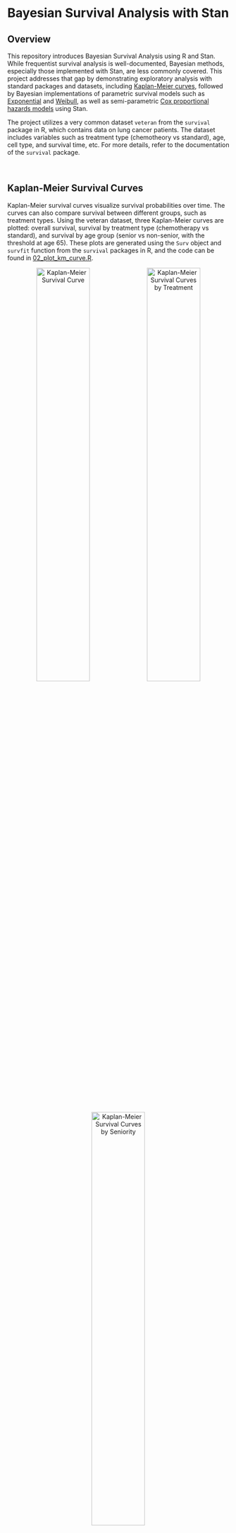 # Bayesian Survival Analysis with Stan

## Overview
This repository introduces Bayesian Survival Analysis using R and Stan. While frequentist survival analysis is well-documented, Bayesian methods, especially those implemented with Stan, are less commonly covered. This project addresses that gap by demonstrating exploratory analysis with standard packages and datasets, including [Kaplan-Meier curves](#kaplan-meier-survival-curves), followed by Bayesian implementations of parametric survival models such as [Exponential](#exponential-model) and [Weibull](#weibull-model), as well as semi-parametric [Cox proportional hazards models](#cox-proportional-hazard-model) using Stan.

The project utilizes a very common dataset `veteran` from the `survival` package in R, which contains data on lung cancer patients. The dataset includes variables such as treatment type (chemotheory vs standard), age, cell type, and survival time, etc. For more details, refer to the documentation of the `survival` package.




<br>

## Kaplan-Meier Survival Curves
Kaplan-Meier survival curves visualize survival probabilities over time. The curves can also compare survival between different groups, such as treatment types. Using the veteran dataset, three Kaplan-Meier curves are plotted: overall survival, survival by treatment type (chemotherapy vs standard), and survival by age group (senior vs non-senior, with the threshold at age 65). These plots are generated using the `Surv` object and `survfit` function from the `survival` packages in R, and the code can be found in [02_plot_km_curve.R](code/02_plot_km_curve.R).

<p align="center">
    <img src="./figures/km_curve_all.png" alt="Kaplan-Meier Survival Curve" width="49%">
    <img src="./figures/km_curve_treatment.png" alt="Kaplan-Meier Survival Curves by Treatment" width="49%">
    <img src="./figures/km_curve_seniority.png" alt="Kaplan-Meier Survival Curves by Seniority" width="49%">
</p>




<br>

## Exponential Model

### The Model
Exponential survival models are the most basic parametric survival models that assume a constant hazard rate over time. The survival function and the hazard function are defined, respectively, as $S(t) = exp(-\lambda t)$ and $h(t) = \lambda$, where $\lambda$ is the rate parameter.

In [e01_fit_exponential.stan](code/e01_fit_exponential.stan), the observed survival time is modeled using an exponential distribution,

$$t_{obs} \sim Exponential(\lambda),$$

with prior

$$ \lambda \sim LogNormal(0, 1). $$

<br>

The Stan user guide provides tips on how to code the likelihood function for an exponential model. However, it uses a common censoring time for all cencored individuals, which is usually not the case. A modified version is followed and can be found in my Stan code [e01_fit_exponential.stan](code/e01_fit_exponential.stan).

Instead of a single cencoring time, $t_{cen}$, we need different cencoring times for different individuals, denoted as $t_{cen, \space j}$, $j = 1, 2, ..., N_{cen}$. For the observed event times, we keep the same notation, $t_{obs, \space i}$, $i = 1, 2, ..., N_{obs}$. The likelihood is then specified as 

$$ \space p(\space t_{obs}, t_{cen}, N_{obs}, N_{cen} \mid \lambda) = \prod_{i=1}^{N_{obs}} exp(t_{obs, \space i} \mid \lambda) \space \prod_{j=1}^{N_{cen}} (1 - F_{T}(t_{cen, \space j} \mid \lambda)) ,$$

where $F_{T}(t_{cen} \mid \lambda)$ is the cumulative distribution function (CDF) of the exponential distribution evaluated at the censored times.

Taking logarithm of the likelihood, we have:

$$ \space log \space p(\space t_{obs, \space i}, t_{cen, \space j}, N_{obs}, N_{cen} \mid \lambda) = \sum_{i=1}^{N_{obs}} log \space [\space exp(t_{obs, \space i} \mid \lambda) \space] + \sum_{j=1}^{N_{cen}} log \space [ \space 1 - F_{T}(t_{cen, \space j} \mid \lambda) \space]. $$

which belongs to the model block in the Stan script.



<br>

### The Estimates
The model produces a posterior sample for the $\lambda$ parameter, with a mean $0.008$ and a $95\%$ credible interval between $0.007$ and $0.009$.

<p align="center">
    <img src="./figures/estimate_table_exponential.png" alt="Estimate Table Exponential" width="45%">
</p>

<p align="center">
    <img src="./figures/estimate_barplot_exponential.png" alt="Estimate Barplot Exponential" width="45%">
</p>

Using this sample of the $\lambda$ parameter, we can also plot the posterior distribution of event time and a posterior survival curve:

<p align="center">
    <img src="./figures/posterior_event_time_exponential.png" alt="Posterior Event Time Exponential" width="49%">
    <img src="./figures/posterior_survival_exponential.png" alt="Posterior Survival Curve Exponential" width="49%">
</p>



<br>

### Exponential Model with Covariates
From the [Kaplan-Meier Survival Curves](#kaplan-meier-survival-curves) section, we can tell that senior and non-senior patients have distinct survival probabilities. Here we estimate the respective survival curve for each of the age group by linking the covariate *senior* (see the beginning part of the R code [02_plot_km_curve.R](02_plot_km_curve.R)) to the rate parameter:

$$ \lambda = exp( \mu  + X \cdot \beta ),$$

where $\mu$ and $\beta$ have priors

$$\mu \sim Normal(0, \space 2),$$
$$\beta \sim Normal(0, \space 2).$$

<br>
This applies to both the observed and cencored covariate. Thus,

$$t_{obs} \sim Exponential(\space exp( \mu  + X_{obs} \cdot \beta ) \space),$$

and the cumulative distribution function in the likelihood

$$F_{T} = (\space t_{cen} \mid exp( \mu  + X_{cen} \cdot \beta ) \space).$$

This part of modeling is implemented in [e05_fit_exponential_covariates.stan](./code/e05_fit_exponential_covariates.stan).

<br>

### The Estimates of Age Effect
The estimates of the parameter $\mu$ and $\beta$ are shown in the below table and bar plot.

<p align="center">
    <img src="./figures/estimate_table_exponential_covariates.png" alt="Estimate Table Exponential" width="45%">
</p>

<p align="center">
    <img src="./figures/estimate_barplot_exponential_covariates.png" alt="Estimate Table Exponential" width="45%">
</p>

From these estimates, we can obtain the posterior distributions of event time and posterior survival curves for both the non-senior and senior age group accordingly:

<p align="center">
    <img src="./figures/posterior_event_time_exponential_by_seniority.png" alt="Estimate Table Exponential" width="49%">
    <img src="./figures/posterior_survival_exponential_by_seniority.png" alt="Estimate Table Exponential" width="49%">
</p>




<br>

## Weibull Model

### The Model
The Weibull model is in fact a more general form of the exponential model. It has a hazard function $h(t) = \lambda \alpha t^{\alpha - 1}$ and a survival function $S(t) = exp(-\lambda t^{\alpha})$, in which the shape parameter $\alpha$ can take any positive value, capturing a varying hazard (increasing, decreasing, or being constant) over time. When $\alpha = 1$, the hazard and survival functions reduce to their exponential counterpart introduced in the [Exponential Model](#exponential-model) section.

Due to this flexibility, in our `veteran` case, the Weibull model fits the data better than the basic exponential model as you will see. The survival time is modeled as

$$t_{obs} \sim Weibull(\alpha, \sigma),$$

in which the Weibull distribution takes the form

$$ \frac{\alpha}{\sigma} (\frac{t}{\sigma})^{\alpha - 1} exp [-(\frac{t}{\sigma})^{\alpha}]. $$

Note this looks somewhat different from the product of the hazard and survival functions laid out before, but it is just the same thing in disguise. We follow this later form because it is what is actually implemented in both R and Stan functions, making us easier to make sense of the choice of the parameters.

Again, the likelihood part needs some cares as we have different cencoring times for different individuals. By the same notations in [Exponential Model](#the-model), the likelihood function is

$$ \space p(\space t_{obs}, t_{cen}, N_{obs}, N_{cen} \mid \alpha, \sigma) = \prod_{i=1}^{N_{obs}} exp(t_{obs, \space i} \mid \alpha, \sigma) \space \prod_{j=1}^{N_{cen}} (1 - F_{T}(t_{cen, \space j} \mid \alpha, \sigma)) ,$$

with the logarithm

$$ \space log \space p(\space t_{obs, \space i}, t_{cen, \space j}, N_{obs}, N_{cen} \mid \alpha, \sigma) = \sum_{i=1}^{N_{obs}} log \space [\space exp(t_{obs, \space i} \mid \alpha, \sigma) \space] + \sum_{j=1}^{N_{cen}} log \space [ \space 1 - F_{T}(t_{cen, \space j} \mid \alpha, \sigma) \space]. $$

This looks scary but it is rather straightforward when calling written functions in R and Stan, as in [w02_fit_weibull.stan](code/w02_fit_weibull.stan) and [w03_analyze_weibull.R](code/w03_analyze_weibull.R).



<br>

### The Estimates
Using priors $\alpha \sim LogNormal(0, 1)$ and $\sigma \sim LogNormal(0, 10)$, the Weibull model produces the estimates

<p align="center">
    <img src="./figures/estimate_table_weibull.png" alt="Estimate Table Weibull" width="45%">
</p>

<p align="center">
    <img src="./figures/estimate_barplot_weibull.png" alt="Estimate Table Weibull" width="45%">
</p>

<br>

The posterior distribution of event time and the posterior survival curve can then be graphed according to the above samples of $\alpha$ and $\sigma$

<p align="center">
    <img src="./figures/posterior_event_time_weibull.png" alt="Posterior Event Time Weibull" width="49%">
    <img src="./figures/posterior_survival_weibull.png" alt="Posterior Survival Curve Weibull" width="49%">
</p>

With the flexibility brought by the $\alpha$ parameter, the posterior survival curve by Weibull model fits the observed survival curve better than by the [exponential model](#the-estimates).



<br>

### Weibull Model with Covariates
As in the [Exponential Model with Covariates](#exponential-model-with-covariates) section, we can estimate a survival curve for each of the age group similarly. This can be done by linking the covariate to the scale parameter $\sigma$ (and actually the shape parameter $\alpha$ as well) in the Weibull distribution function:

$$
\sigma = exp( - \frac{\mu  + X \cdot \beta}{\alpha} ),$$

where $\mu$ and $\beta$ have priors

$$\mu \sim Normal(-4, \space 2),$$
$$\beta \sim Normal(0, \space 2).$$

Again, this applies to both the observed and cencored covariate, hence

$$t_{obs} \sim Weibull(\alpha, \space exp( \mu  + X_{obs} \cdot \beta ) \space)$$

and

$$F_{T} = (\space t_{cen} \mid \alpha, \space exp( \mu  + X_{cen} \cdot \beta ) \space),$$

where $F_{T}$ stands for the cumulative distribution function. See script [w05_fit_weibull_covariates.stan](./code/w05_fit_weibull_covariates.stan) for the implementation.




<br>

### The Estimated Age Effect

The estimates of the parameter $\alpha$, $\mu$, and $\beta$ are shown below

<p align="center">
    <img src="./figures/estimate_table_weibull_covariates.png" alt="Estimate Table Weibull" width="45%">
</p>

<p align="center">
    <img src="./figures/estimate_barplot_weibull_covariates.png" alt="Estimate Table Weibull" width="45%">
</p>

<br>

, and the corresponding posterior event time distributions and survival curves for both group can be plotted:

<p align="center">
    <img src="./figures/posterior_event_time_weibull_by_seniority.png" alt="Posterior Event Time Weibull" width="49%">
    <img src="./figures/posterior_survival_weibull_by_seniority.png" alt="Posterior Survival Curve Weibull" width="49%">
</p>

Looking at the survival curves for both the senior and non-senior group, the Weibull model again does a better job than the exponential model in capturing the survival across the whole time span.




<br>

## Cox Proportional Hazard Model

### The Model with Covariates
The Cox proportional hazards model is a widely used semi-parametric approach in survival analysis. Unlike parametric models such as the exponential and Weibull, its popularity stems from not requiring any specific assumption about the baseline hazard function, making it more flexible and broadly applicable in practice.

The hazard function for an individual with covariates $X$ is modeled as $h(t \mid X, \space \beta) = h_{0}(t) \space exp(X \cdot \beta)$, where $h_{0}(t)$ is the baseline hazard function and $\beta$ is the vector of coefficients for the covariates $X$. The hazard ratio between any two individuals is assumed to be constant over time, hence the term "proportional hazards".

For estimation, the Cox model uses the partial likelihood, which depends on the order of observed event times rather than their exact values. Censored times contribute to the risk set (the denominator of the partial likelihood) but not directly to the likelihood (the numerator). Suppose all event times (observed and censored) are sorted in ascending order, $t_{1} < t_{2} < \ldots < t_{N}$, where $N$ is the total number of individuals from either the observed set $S_{obs}$ or the censored set $S_{cen}$.

The partial likelihood considers only the observed event times, and is formally expressed as

$$
p(\space \text{each} \space j \space \text{fails at} \space t_{j} \mid X, \space \beta) = \prod_{j \in S_{obs}} \frac{\exp(X_{j} \cdot \beta)}{\sum_{i = j}^N \exp(X_{i} \cdot \beta)},
$$

where $j \in S_{obs}$ indexes individuals who experienced the event (not censored) at time $t_{j}$, and $X_{j}$ is the covariate vector for individual $j$. The denominator is the sum of hazards for all individuals who are still in the risk set (observed or censored) at time $t_{j}$.

Taking logarithm of the above gives 

$$
log \space p(\space \text{each} \space j \space \text{fails at} \space t_{j} \mid X, \space \beta) = \sum_{j \in S_{obs}} \left[ X_{j} \cdot \beta - log \left( \sum_{i = j}^N exp(X_{i} \cdot \beta) \right) \right].
$$

This is implemented in [c02_fit_cox_covariates.stan](code/c02_fit_cox_covariates.stan).



<br>

### The Estimates
Using priors $\beta_{k} \sim Normal(0, 2)$, the Cox model produces the estimates as follows:
<p align="center">
    <img src="./figures/estimate_table_cox_covariates.png" alt="Estimate Table Cox" width="45%">
</p>
<p align="center">
    <img src="./figures/estimate_barplot_cox_covariates.png" alt="Estimate Table Cox" width="45%">
</p>

[TO ADD HAZARD RATIO PLOTS]